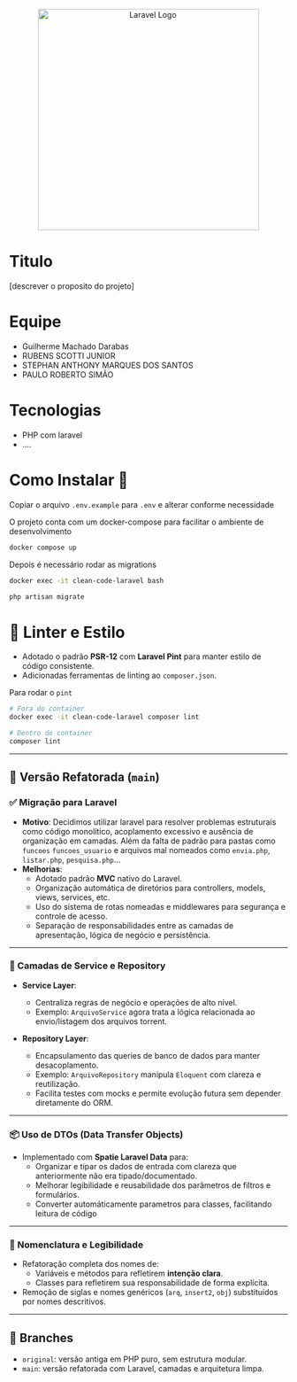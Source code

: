<p align="center"><a href="https://laravel.com" target="_blank"><img src="https://raw.githubusercontent.com/laravel/art/master/logo-lockup/5%20SVG/2%20CMYK/1%20Full%20Color/laravel-logolockup-cmyk-red.svg" width="400" alt="Laravel Logo"></a></p>

# Titulo
[descrever o proposito do projeto]

# Equipe

- Guilherme Machado Darabas
- RUBENS SCOTTI JUNIOR
- STEPHAN ANTHONY MARQUES DOS SANTOS
- PAULO ROBERTO SIMÃO

# Tecnologias

- PHP com laravel
- ....

# Como Instalar 🔨

Copiar o arquivo `.env.example` para `.env` e alterar conforme necessidade

O projeto conta com um docker-compose para facilitar o ambiente de desenvolvimento

```bash
docker compose up
```

Depois é necessário rodar as migrations

```bash
docker exec -it clean-code-laravel bash

php artisan migrate
```

# 🎨 Linter e Estilo
- Adotado o padrão **PSR-12** com **Laravel Pint** para manter estilo de código consistente.
- Adicionadas ferramentas de linting ao `composer.json`.

Para rodar o `pint`
```bash
# Fora do container
docker exec -it clean-code-laravel composer lint

# Dentro do container
composer lint
```

---

## 🔁 Versão Refatorada (`main`)

### ✅ Migração para Laravel
- **Motivo**: 
    Decidimos utilizar laravel para resolver problemas estruturais como código monolítico, 
    acoplamento excessivo e ausência de organização em camadas.
    Além da falta de padrão para pastas como `funcoes` `funcoes_usuario` e arquivos mal nomeados como `envia.php`, `listar.php`, `pesquisa.php`...
- **Melhorias**:
    - Adotado padrão **MVC** nativo do Laravel.
    - Organização automática de diretórios para controllers, models, views, services, etc.
    - Uso do sistema de rotas nomeadas e middlewares para segurança e controle de acesso.
    - Separação de responsabilidades entre as camadas de apresentação, lógica de negócio e persistência.

---

### 📂 Camadas de Service e Repository
- **Service Layer**:
    - Centraliza regras de negócio e operações de alto nível.
    - Exemplo: `ArquivoService` agora trata a lógica relacionada ao envio/listagem dos arquivos torrent.

- **Repository Layer**:
    - Encapsulamento das queries de banco de dados para manter desacoplamento.
    - Exemplo: `ArquivoRepository` manipula `Eloquent` com clareza e reutilização.
    - Facilita testes com mocks e permite evolução futura sem depender diretamente do ORM.

---

### 📦 Uso de DTOs (Data Transfer Objects)
- Implementado com **Spatie Laravel Data** para:
  - Organizar e tipar os dados de entrada com clareza que anteriormente não era tipado/documentado.
  - Melhorar legibilidade e reusabilidade dos parâmetros de filtros e formulários.
  - Converter automáticamente parametros para classes, facilitando leitura de código

---

### 🧼 Nomenclatura e Legibilidade
- Refatoração completa dos nomes de:
    - Variáveis e métodos para refletirem **intenção clara**.
    - Classes para refletirem sua responsabilidade de forma explícita.
- Remoção de siglas e nomes genéricos (`arq`, `insert2`, `obj`) substituídos por nomes descritivos.

---

## 🔗 Branches

- `original`: versão antiga em PHP puro, sem estrutura modular.
- `main`: versão refatorada com Laravel, camadas e arquitetura limpa.
